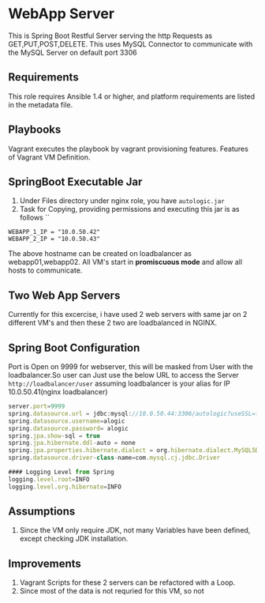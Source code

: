 WebApp Server
============

This is Spring Boot Restful Server serving the http Requests as GET,PUT,POST,DELETE. This uses MySQL Connector to 
communicate with the MySQL Server on default port 3306 

Requirements
------------

This role requires Ansible 1.4 or higher, and platform requirements are listed in the metadata file.

Playbooks
---------

Vagrant executes the playbook by vagrant provisioning features.
Features of Vagrant VM Definition.

SpringBoot Executable Jar
--------------------------
1) Under Files directory under nginx role, you have `autologic.jar`
2) Task for Copying, providing permissions and executing this jar is as follows
    ``

```
WEBAPP_1_IP = "10.0.50.42"
WEBAPP_2_IP = "10.0.50.43"
```
The above hostname can be created on loadbalancer as webapp01,webapp02.
All VM's start in  **promiscuous mode** and allow all hosts to communicate.


Two Web App Servers
--------------------------

Currently for this excercise, i have used 2 web servers with same jar on 2 different VM's and 
then these 2 two are loadbalanced in NGINX. 

Spring Boot Configuration
---------------------------
Port is Open on 9999 for webserver, this will be masked  from User with the 
loadbalancer.So user can Just use the below URL to access the Server
`http://loadbalancer/user` assuming loadbalancer is your alias for IP 10.0.50.41(nginx loadbalancer)


```javascript
server.port=9999
spring.datasource.url = jdbc:mysql://10.0.50.44:3306/autologic?useSSL=false
spring.datasource.username=alogic
spring.datasource.password= alogic
spring.jpa.show-sql = true
spring.jpa.hibernate.ddl-auto = none
spring.jpa.properties.hibernate.dialect = org.hibernate.dialect.MySQL5Dialect
spring.datasource.driver-class-name=com.mysql.cj.jdbc.Driver

#### Logging Level from Spring
logging.level.root=INFO
logging.level.org.hibernate=INFO

```

Assumptions
------------------------
1) Since the VM only require JDK, not many Variables have been defined, except checking JDK installation.


Improvements
-----------------------

1) Vagrant Scripts for these 2 servers can be refactored with a Loop.
2) Since most of the data is not requried for this VM, so not
